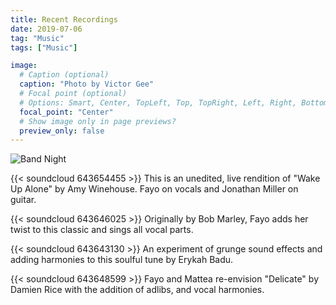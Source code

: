 ```yaml
---
title: Recent Recordings
date: 2019-07-06
tag: "Music"
tags: ["Music"]

image:
  # Caption (optional)
  caption: "Photo by Victor Gee"
  # Focal point (optional)
  # Options: Smart, Center, TopLeft, Top, TopRight, Left, Right, BottomLeft, Bottom, BottomRight
  focal_point: "Center"
  # Show image only in page previews?
  preview_only: false
---
```

![Band Night](content/project/audio/featured.jpg)

{{< soundcloud 643654455 >}}
This is an unedited, live rendition of "Wake Up Alone" by Amy Winehouse.
Fayo on vocals and Jonathan Miller on guitar.

{{< soundcloud 643646025 >}}
Originally by Bob Marley, Fayo adds her twist to this classic and sings all
vocal parts.

{{< soundcloud 643643130 >}}
An experiment of grunge sound effects and adding harmonies to this soulful tune
by Erykah Badu.

{{< soundcloud 643648599 >}}
Fayo and Mattea re-envision "Delicate" by Damien Rice with the addition of adlibs, and vocal harmonies.
